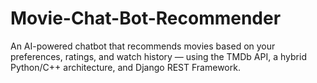# Movie-Chat-Bot-Recommender
An AI-powered chatbot that recommends movies based on your preferences, ratings, and watch history — using the TMDb API, a hybrid Python/C++ architecture, and Django REST Framework.
